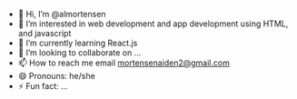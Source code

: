 - 👋 Hi, I’m @almortensen
- 👀 I’m interested in web development and app development using HTML, and javascript
- 🌱 I’m currently learning React.js
- 💞️ I’m looking to collaborate on ...
- 📫 How to reach me email	mortensenaiden2@gmail.com
- 😄 Pronouns: he/she
- ⚡ Fun fact: ...

<!---
almortensen/almortensen is a ✨ special ✨ repository because its `README.md` (this file) appears on your GitHub profile.
You can click the Preview link to take a look at your changes.
--->
